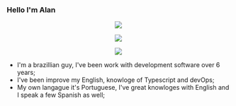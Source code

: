 ### Hello I'm Alan ###

<div align="center">
  <a href="https://www.linkedin.com/in/alan-novais-866803a0/" target="_blank"><img src="https://img.shields.io/badge/LinkedIn-0077B5?style=for-the-badge&logo=linkedin&logoColor=white"></a>

  <a href="https://wa.me/5571981427074?text='Hello%20I%20found%20your%20profile%20on%20GitHub%20I%20would%20like%20talk%20to%20you'" target="_blank"><img     src="https://img.shields.io/badge/WhatsApp-25D366?style=for-the-badge&logo=whatsapp&logoColor=white"></a>
  
  <a href="mailto:alannovais08@gmail.com?subject='Let's%20gonna%20talk'" target="_blank"><img src="https://img.shields.io/badge/Gmail-D14836?style=for-the-badge&logo=gmail&logoColor=white"></a>
</div>
 




- I'm a brazillian guy, I've been work with development software over 6 years;
- I've been improve my English, knowloge of Typescript and devOps;
- My own langague it's Portuguese, I've great knowloges with English and I speak a few Spanish as well;
